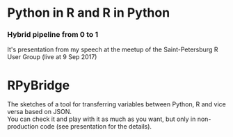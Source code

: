 # Python in R and R in Python
### Hybrid pipeline from 0 to 1
It's presentation from my speech at the meetup of the Saint-Petersburg R User Group (live at 9 Sep 2017)

# RPyBridge
The sketches of a tool for transferring variables between Python, R and vice versa based on JSON.<br>
You can check it and play with it as much as you want, but only in non-production code (see presentation for the details).

